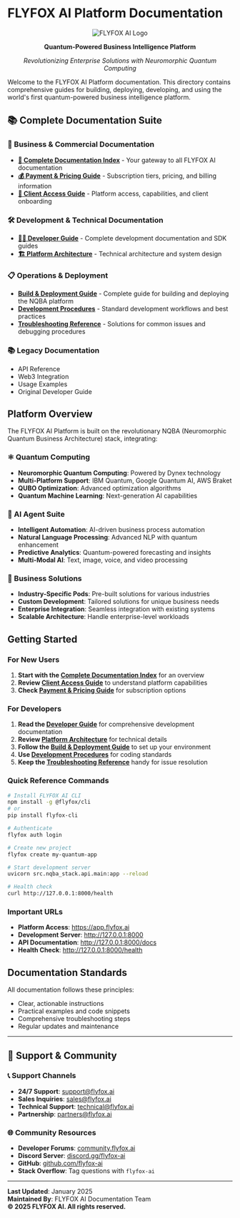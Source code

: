 # FLYFOX AI Platform Documentation

<div align="center">

![FLYFOX AI Logo](https://flyfox.ai/logo.svg)

**Quantum-Powered Business Intelligence Platform**

*Revolutionizing Enterprise Solutions with Neuromorphic Quantum Computing*

</div>

Welcome to the FLYFOX AI Platform documentation. This directory contains comprehensive guides for building, deploying, developing, and using the world's first quantum-powered business intelligence platform.

## 📚 Complete Documentation Suite

### 🏢 Business & Commercial Documentation
- **[📖 Complete Documentation Index](FLYFOX_AI_DOCUMENTATION_INDEX.md)** - Your gateway to all FLYFOX AI documentation
- **[💰 Payment & Pricing Guide](FLYFOX_AI_PAYMENT_PRICING.md)** - Subscription tiers, pricing, and billing information
- **[🔐 Client Access Guide](FLYFOX_AI_CLIENT_ACCESS.md)** - Platform access, capabilities, and client onboarding

### 🛠️ Development & Technical Documentation
- **[👨‍💻 Developer Guide](FLYFOX_AI_DEVELOPER_GUIDE.md)** - Complete development documentation and SDK guides
- **[🏗️ Platform Architecture](FLYFOX_AI_PLATFORM_ARCHITECTURE.md)** - Technical architecture and system design

### 📋 Operations & Deployment
- **[Build & Deployment Guide](build_deployment_guide.md)** - Complete guide for building and deploying the NQBA platform
- **[Development Procedures](development_procedures.md)** - Standard development workflows and best practices
- **[Troubleshooting Reference](troubleshooting_reference.md)** - Solutions for common issues and debugging procedures

### 📚 Legacy Documentation
- API Reference
- Web3 Integration
- Usage Examples
- Original Developer Guide

## Platform Overview

The FLYFOX AI Platform is built on the revolutionary NQBA (Neuromorphic Quantum Business Architecture) stack, integrating:

### ⚛️ Quantum Computing
- **Neuromorphic Quantum Computing**: Powered by Dynex technology
- **Multi-Platform Support**: IBM Quantum, Google Quantum AI, AWS Braket
- **QUBO Optimization**: Advanced optimization algorithms
- **Quantum Machine Learning**: Next-generation AI capabilities

### 🤖 AI Agent Suite
- **Intelligent Automation**: AI-driven business process automation
- **Natural Language Processing**: Advanced NLP with quantum enhancement
- **Predictive Analytics**: Quantum-powered forecasting and insights
- **Multi-Modal AI**: Text, image, voice, and video processing

### 🏢 Business Solutions
- **Industry-Specific Pods**: Pre-built solutions for various industries
- **Custom Development**: Tailored solutions for unique business needs
- **Enterprise Integration**: Seamless integration with existing systems
- **Scalable Architecture**: Handle enterprise-level workloads

## Getting Started

### For New Users

1. **Start with the [Complete Documentation Index](FLYFOX_AI_DOCUMENTATION_INDEX.md)** for an overview
2. **Review [Client Access Guide](FLYFOX_AI_CLIENT_ACCESS.md)** to understand platform capabilities
3. **Check [Payment & Pricing Guide](FLYFOX_AI_PAYMENT_PRICING.md)** for subscription options

### For Developers

1. **Read the [Developer Guide](FLYFOX_AI_DEVELOPER_GUIDE.md)** for comprehensive development documentation
2. **Review [Platform Architecture](FLYFOX_AI_PLATFORM_ARCHITECTURE.md)** for technical details
3. **Follow the [Build & Deployment Guide](build_deployment_guide.md)** to set up your environment
4. **Use [Development Procedures](development_procedures.md)** for coding standards
5. **Keep the [Troubleshooting Reference](troubleshooting_reference.md)** handy for issue resolution

### Quick Reference Commands

```bash
# Install FLYFOX AI CLI
npm install -g @flyfox/cli
# or
pip install flyfox-cli

# Authenticate
flyfox auth login

# Create new project
flyfox create my-quantum-app

# Start development server
uvicorn src.nqba_stack.api.main:app --reload

# Health check
curl http://127.0.0.1:8000/health
```

### Important URLs

- **Platform Access**: https://app.flyfox.ai
- **Development Server**: http://127.0.0.1:8000
- **API Documentation**: http://127.0.0.1:8000/docs
- **Health Check**: http://127.0.0.1:8000/health

## Documentation Standards

All documentation follows these principles:
- Clear, actionable instructions
- Practical examples and code snippets
- Comprehensive troubleshooting steps
- Regular updates and maintenance

---

## 🤝 Support & Community

### 📞 Support Channels
- **24/7 Support**: support@flyfox.ai
- **Sales Inquiries**: sales@flyfox.ai
- **Technical Support**: technical@flyfox.ai
- **Partnership**: partners@flyfox.ai

### 🌐 Community Resources
- **Developer Forums**: [community.flyfox.ai](https://community.flyfox.ai)
- **Discord Server**: [discord.gg/flyfox-ai](https://discord.gg/flyfox-ai)
- **GitHub**: [github.com/flyfox-ai](https://github.com/flyfox-ai)
- **Stack Overflow**: Tag questions with `flyfox-ai`

---

**Last Updated**: January 2025  
**Maintained By**: FLYFOX AI Documentation Team  
**© 2025 FLYFOX AI. All rights reserved.**
